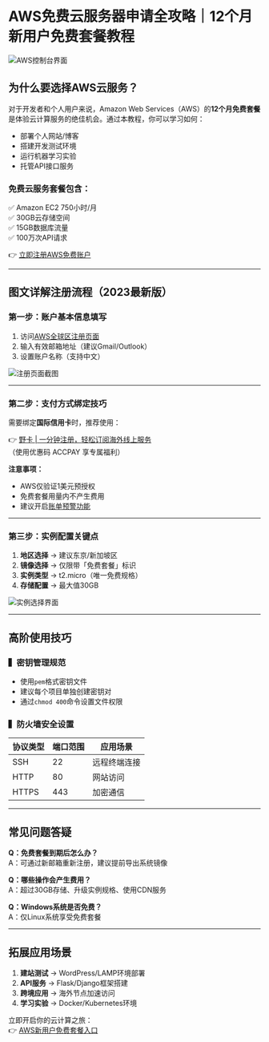 # AWS免费云服务器申请全攻略｜12个月新用户免费套餐教程

![AWS控制台界面](https://bbtdd.com/wp-content/uploads/img/8381154763.webp)

## 为什么要选择AWS云服务？
对于开发者和个人用户来说，Amazon Web Services（AWS）的**12个月免费套餐**是体验云计算服务的绝佳机会。通过本教程，你可以学习如何：
- 部署个人网站/博客
- 搭建开发测试环境
- 运行机器学习实验
- 托管API接口服务

### 免费云服务套餐包含：
✅ Amazon EC2 750小时/月  
✅ 30GB云存储空间  
✅ 15GB数据库流量  
✅ 100万次API请求

👉 [立即注册AWS免费账户](https://aws.amazon.com/cn/free)

---

## 图文详解注册流程（2023最新版）

### 第一步：账户基本信息填写
1. 访问[AWS全球区注册页面](https://aws.amazon.com/cn/free)
2. 输入有效邮箱地址（建议Gmail/Outlook）
3. 设置账户名称（支持中文）

![注册页面截图](https://bbtdd.com/wp-content/uploads/img/119194087.webp)

---

### 第二步：支付方式绑定技巧
需要绑定**国际信用卡**时，推荐使用：

👉 [野卡 | 一分钟注册，轻松订阅海外线上服务](https://bbtdd.com/yeka)  
（使用优惠码 ACCPAY 享专属福利）

**注意事项：**
- AWS仅验证1美元预授权
- 免费套餐用量内不产生费用
- 建议开启[账单预警功能](https://bbtdd.com/wp-content/uploads/img/0337699165005.webp)

---

### 第三步：实例配置关键点
1. **地区选择** → 建议东京/新加坡区
2. **镜像选择** → 仅限带「免费套餐」标识
3. **实例类型** → t2.micro（唯一免费规格）
4. **存储配置** → 最大值30GB

![实例选择界面](https://bbtdd.com/wp-content/uploads/img/5243568318419.webp)

---

## 高阶使用技巧
### ▍密钥管理规范
- 使用`pem`格式密钥文件
- 建议每个项目单独创建密钥对
- 通过`chmod 400`命令设置文件权限

### ▍防火墙安全设置
| 协议类型 | 端口范围 | 应用场景         |
|----------|----------|------------------|
| SSH      | 22       | 远程终端连接     |
| HTTP     | 80       | 网站访问         |
| HTTPS    | 443      | 加密通信         |

---

## 常见问题答疑
**Q：免费套餐到期后怎么办？**  
A：可通过新邮箱重新注册，建议提前导出系统镜像

**Q：哪些操作会产生费用？**  
A：超过30GB存储、升级实例规格、使用CDN服务

**Q：Windows系统是否免费？**  
A：仅Linux系统享受免费套餐

---

## 拓展应用场景
1. **建站测试** → WordPress/LAMP环境部署
2. **API服务** → Flask/Django框架搭建
3. **跨境应用** → 海外节点加速访问
4. **学习实验** → Docker/Kubernetes环境

立即开启你的云计算之旅：  
👉 [AWS新用户免费套餐入口](https://aws.amazon.com/cn/free)